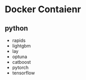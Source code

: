 # Docker Contaienr

## python 
- rapids
- lightgbm
- lay
- optuna
- catboost
- pytorch
- tensorflow
